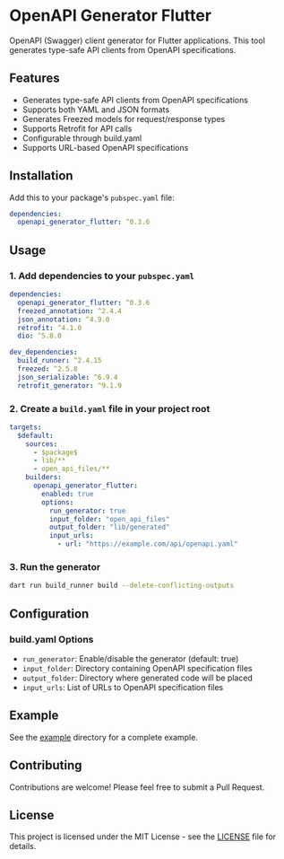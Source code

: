 # OpenAPI Generator Flutter

OpenAPI (Swagger) client generator for Flutter applications. This tool generates type-safe API clients from OpenAPI specifications.

## Features

- Generates type-safe API clients from OpenAPI specifications
- Supports both YAML and JSON formats
- Generates Freezed models for request/response types
- Supports Retrofit for API calls
- Configurable through build.yaml
- Supports URL-based OpenAPI specifications

## Installation

Add this to your package's `pubspec.yaml` file:

```yaml
dependencies:
  openapi_generator_flutter: ^0.3.6
```

## Usage

### 1. Add dependencies to your `pubspec.yaml`

```yaml
dependencies:
  openapi_generator_flutter: ^0.3.6
  freezed_annotation: ^2.4.4
  json_annotation: ^4.9.0
  retrofit: ^4.1.0
  dio: ^5.8.0

dev_dependencies:
  build_runner: ^2.4.15
  freezed: ^2.5.8
  json_serializable: ^6.9.4
  retrofit_generator: ^9.1.9
```

### 2. Create a `build.yaml` file in your project root

```yaml
targets:
  $default:
    sources:
      - $package$
      - lib/**
      - open_api_files/**
    builders:
      openapi_generator_flutter:
        enabled: true
        options:
          run_generator: true
          input_folder: "open_api_files"
          output_folder: "lib/generated"
          input_urls:
            - url: "https://example.com/api/openapi.yaml"
```

### 3. Run the generator

```bash
dart run build_runner build --delete-conflicting-outputs
```

## Configuration

### build.yaml Options

- `run_generator`: Enable/disable the generator (default: true)
- `input_folder`: Directory containing OpenAPI specification files
- `output_folder`: Directory where generated code will be placed
- `input_urls`: List of URLs to OpenAPI specification files

## Example

See the [example](example) directory for a complete example.

## Contributing

Contributions are welcome! Please feel free to submit a Pull Request.

## License

This project is licensed under the MIT License - see the [LICENSE](LICENSE) file for details.
